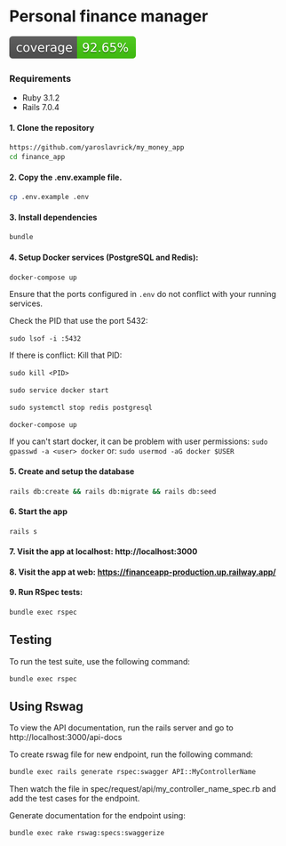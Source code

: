 # Personal finance manager
[![Coverage](badge.svg)](https://github.com/yaroslavrick/my_money_app)

### Requirements

- Ruby 3.1.2
- Rails 7.0.4

#### 1. Clone the repository

```zsh
https://github.com/yaroslavrick/my_money_app
cd finance_app
```

#### 2. Copy the .env.example file.

```zsh
cp .env.example .env
```

#### 3. Install dependencies

```zsh
bundle
```

#### 4. Setup Docker services (PostgreSQL and Redis):

```zsh
docker-compose up
```

Ensure that the ports configured in `.env` do not conflict with your running services.

Check the PID that use the port 5432:

`sudo lsof -i :5432`

If there is conflict:
Kill that PID:

`sudo kill <PID>`

`sudo service docker start`

`sudo systemctl stop redis postgresql`

`docker-compose up`

If you can't start docker, it can be problem with user permissions:
`sudo gpasswd -a <user> docker`
or:
`sudo usermod -aG docker $USER`

#### 5. Create and setup the database

```zsh
rails db:create && rails db:migrate && rails db:seed
```

#### 6. Start the app

```zsh
rails s
```

#### 7. Visit the app at localhost: http://localhost:3000

#### 8. Visit the app at web: https://financeapp-production.up.railway.app/

#### 9. Run RSpec tests:

```zsh
bundle exec rspec
```

## Testing

To run the test suite, use the following command:

```bash
bundle exec rspec
```

## Using Rswag

To view the API documentation, run the rails server and go to http://localhost:3000/api-docs

To create rswag file for new endpoint, run the following command:

```bash
bundle exec rails generate rspec:swagger API::MyControllerName
```

Then watch the file in spec/request/api/my_controller_name_spec.rb and add the test cases for the endpoint.

Generate documentation for the endpoint using:

```bash
bundle exec rake rswag:specs:swaggerize
```
